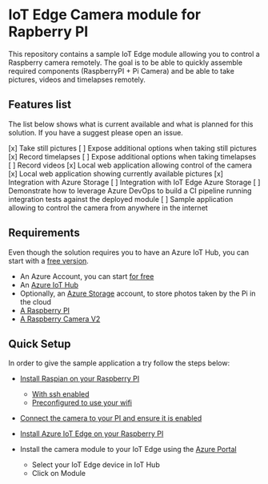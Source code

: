 # IoT Edge Camera module for Rapberry PI

This repository contains a sample IoT Edge module allowing you to control a Raspberry camera remotely. The goal is to be able to quickly assemble required components (RaspberryPI + Pi Camera) and be able to take pictures, videos and timelapses remotely.

## Features list

The list below shows what is current available and what is planned for this solution. If you have a suggest please open an issue.

[x] Take still pictures
[ ] Expose additional options when taking still pictures
[x] Record timelapses
[ ] Expose additional options when taking timelapses
[ ] Record videos
[x] Local web application allowing control of the camera
[x] Local web application showing currently available pictures
[x] Integration with Azure Storage
[ ] Integration with IoT Edge Azure Storage
[ ] Demonstrate how to leverage Azure DevOps to build a CI pipeline running integration tests against the deployed module
[  ] Sample application allowing to control the camera from anywhere in the internet

## Requirements

Even though the solution requires you to have an Azure IoT Hub, you can start with a [free version](https://azure.microsoft.com/en-us/free/).

- An Azure Account, you can start [for free](https://azure.microsoft.com/en-us/free/)
- An [Azure IoT Hub](https://docs.microsoft.com/en-us/azure/iot-fundamentals/)
- Optionally, an [Azure Storage](https://docs.microsoft.com/en-us/azure/storage/common/storage-introduction) account, to store photos taken by the Pi in the cloud
- [A Raspberry PI](https://www.raspberrypi.org/products/raspberry-pi-3-model-b-plus/)
- [A Raspberry Camera V2](https://www.raspberrypi.org/products/camera-module-v2/)

## Quick Setup

In order to give the sample application a try follow the steps below:

- [Install Raspian on your Raspberry PI](https://thepi.io/how-to-install-raspbian-on-the-raspberry-pi/)
  - [With ssh enabled](https://hackernoon.com/raspberry-pi-headless-install-462ccabd75d0)
  - [Preconfigured to use your wifi](https://styxit.com/2017/03/14/headless-raspberry-setup.html)
- [Connect the camera to your PI and ensure it is enabled](https://thepihut.com/blogs/raspberry-pi-tutorials/16021420-how-to-install-use-the-raspberry-pi-camera)
- [Install Azure IoT Edge on your Raspberry PI](https://docs.microsoft.com/en-us/azure/iot-edge/how-to-install-iot-edge-linux-arm)

- Install the camera module to your IoT Edge using the [Azure Portal](https://portal.azure.com/)
  - Select your IoT Edge device in IoT Hub
  - Click on Module
